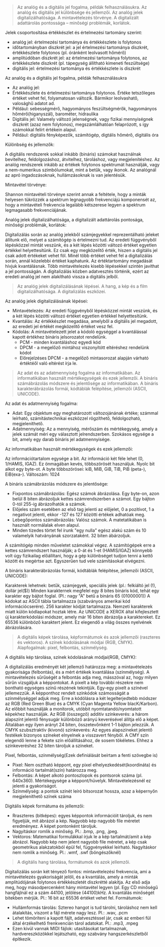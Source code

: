 > Az analóg és a digitális jel fogalma, példák felhasználásukra. Az analóg és digitális jel különbsége és jellemzői. Az analóg jelek digitalizálhatósága. A mintavételezés törvénye.
> A digitalizált adattárolás pontossága – minőségi problémák, korlátok.

Jelek csoportosítása értékkészlet és értelmezési tartomány szerint:

 - analóg jel: értelmezési tartománya és értékkészlete is folytonos
 - időtartományban diszkrét jel: a jel értelmezési tartománya diszkrét, értékkészlete folytonos (pl. óránként leolvasott hőmérő)
 - amplitúdóban diszkrét jel: az értelmezési tartománya folytonos, az értékkészlete diszkrét (pl. tápegység állítható kimeneti feszültsége)
 - digitális jel: értelmezési tartománya és értékkészlete is diszkrét

Az analóg és a digitális jel fogalma, példák felhasználásukra

 - Az analóg jel:
 - Értékkészlete és értelmezési tartománya folytonos. Értéke tetszőleges értéket vehet fel, folyamatosan változik. Bármikor leolvashatő, valosághű adatot ad.
 - Például: sebességmérő, hagyományos feszültségmérők, hagyományos hőmérő(higanyszál), barométer, hidraulika
 - Digitális jel: Valamely változó jelenségnek, vagy fizikai mennyiségnek diszkrét (azaz nem folytonos), megszámlálhatóan felaprózott, s így számokkal felírt értékein alapul.
 - Például: digitális fényképezők, számítógép, digtális hőmérő, digitális óra

Különbség és jellemzők:

A digitális rendszerek sokkal inkább (bináris) számokat használnak bevitelhez, feldolgozáshoz, átvitelhez, tároláshoz, vagy megjelenítéshez.
Az analóg rendszerek inkább az értékek folytonos spektrumát használják, vagy a nem-numerikus szimbólumokat, mint a betűk, vagy ikonok.
Az analógnál az apró ingadozásoknak, hullámzásoknak is van jelentésük.

Mintavétel törvénye:

Shannon mintavételi törvénye szerint annak a feltétele, hogy a minták helyesen tükrözzék a spektrum legnagyobb frekvenciájú komponensét az, hogy
a mintavételi frekvencia legalább kétszerese legyen a spektrum legmagasabb frekvenciájának.

Analóg jelek digitalizálhatósága, a digitalizált adattárolás pontosága, minőségi problémák, korlátok:

Digitalizálás során az analóg jelekből számjegyekkel reprezentálható jeleket állítunk elő, melyet a számítógép is értelmezni tud.
Az eredeti függvényből lépésközzel mintát veszünk, és a két lépés közötti változó értéket egyetlen értékkel helyettesítünk.
Ez csak egy megközelítő érték, hiszen a digitális jel csak adott értékeket vehet föl. Minél több értéket vehet fel a digitalizálás során, annál közelebbi értéket kaphatunk.
Az értéktartomány megadását hívjuk kvantálásnak. Több mintavételezés kisebb lépésekkel szintén javíthat a jel pontosságán.
A digitalizálás közben adatvesztés történik, ezért az eredeti analóg jel nem alakítható vissza a digitális jelből.

> Az analóg jelek digitalizálásának lépései. A hang, a kép és a film digitalizálhatósága. A digitalizálás eszközei.

Az analóg jelek digitalizálásának lépései:

 - Mintavételezés: Az eredeti függvényből lépésközzel mintát veszünk, és a két lépés közötti változó értéket egyetlen értékkel helyettesítünk.
 - Kvantálás: Az értékkészlet megadása, amelyből a digitális jel megadott, az eredeti jel értékét megközelítő értéket vesz fel.
 - Kódolás: A mintavételezett jelet a kódoló egységgel a kvantálással kapott értékhez bináris jelsorozatot rendelünk.
   + PCM - minden kvantáláshoz egyedi kód
   + DPCM - a megelőző mintához viszonyítótt eltéréshez rendelünk kódot
   + Előrejelzéses DPCM - a megelőző mintasorozat alapján várható értéktéől való eltérést írja le.

> Az adat és az adatmennyiség fogalma az informatikában. Az informatikában használt mértékegységek és ezek jellemzői. A bináris számábrázolás módszere és jelentősége az informatikában.
> A bináris karakterábrázolás formái, kódtáblák felépítése, jellemzői (ASCII, UNICODE).

Az adat és adatmennyiség fogalma:

 - Adat: Egy objektum egy meghatározott változojánának értéke; számmal leírható, számítástechnikai eszközzel rögzíthető, feldolgozható, megjeleníthető.
 - Adatmennyiség: Az a mennyiség, mérőszám és mértékegység, amely a jelek számát méri egy választott jelrendszerben. Szokásos egysége a bit, amely egy darab bináris jel adatmennyisége.

Az informatikában használt mértékegységek és ezek jellemzői:

Az információtartalom egysége a bit. Az információ két féle lehet (0, 1/HAMIS, IGAZ). Ez önmagában kevés, többszörösét használjuk. Nyolc bit alkot egy byte-ot.
A byte többszörösei: kiB, MiB, GiB, TiB, PiB (peta-), EiB(exa-). Váltoszám: 1024

A bináris számábrázolás módszere és jelentősége:

 - Fixpontos számábrázolás: Egész számok ábrázolása. Egy byte-on, azon belül 8 biten ábrázoljuk kettes számrendszerben a számot. Egy bájton 0-tól 255-ig ábrázolhatók a számok.
 - Előjeles szám esetében az első tag jelenti az előjelet, 0 a pozitívot, 1 a negatívot jelenti, ekkor -127 és 127 közötti értékek adhatóak meg.
 - Lebegőpontos számábrázolás: Valósz számok. A matetatikában is használt normálalak elven alapul.
 - Minden tizedes törtet fel írunk "egy nulla" egész alakú szám és 10 valamelyik hatványának szorzataként. 32 biten ábárzoljuk.

A számítógép minden műveletet számokkal végez. A számítógépek erre a kettes számrendszert használják; a 0-át és 1-et (HAMIS/IGAZ) könnyebb volt úgy fizikailag előállítani,
hogy a gép különbséget tudjon tenni a kettő között és megértse azt. Egyszerűen tud vele számításokat elvégezni.

A bináris karakterábrázolás formái, kódtáblák felépítése, jellemzői (ASCII, UNICODE):

Karakterek lehetnek: betűk, számjegyek, speciális jelek (pl.: felkiáltó jel (!), dollár jel($))
Minden karakternek megfelel egy 8 bites bináris kód, tehát egy karakter egy bájtot foglal. (Pl.: nagy "A" betű a bináris 65 (01000001))
A kódokat az ASCII tábla tartalmazza (szabványos amerikai kód információcserére). 256 karakter kódját tartalmazza. Nemzeti karakterek miatt külön kódlapokat hoztak létre.
Az UNICODE a XEROX által kifejlesztett új karakterkódolási módszer, amely már 16 biten ábrázolja a karaktereket. Ez 65536 különböző karaktert jelent.
Ez elegendő a világ összes nyelvének ábrázolására.

> A digitális képek tárolása, képformátumok és azok jellemzői (raszteres és vektoros). A színek kódolásának módjai (RGB, CMYK). Alapfogalmak: pixel, felbontás, színmélység.

A digitális kép tárolása, színek kódolásának módjai(RGB, CMYK):

A digitalizálás eredményét két jellemző határozza meg: a mintavételezés gyakorisága (felbontás), és a mért értékek kvantálása (színmélység).
A mintavételezés sűrűségét a felbontás adja meg, másszóval az, hogy milyen sűrűn vizsgáljuk a képpontokat. A pixelt a kép további részekre nem bontható egységes színű részének tekintjük.
Egy-egy pixelt a színével jellemezzük. A képponthoz rendelt színkódok számosságát a színmélységgel adjuk meg.
Erre a kódólásra a két legelterjedtebb módszer az RGB (Red Green Blue) és a CMYK (Cyan Magenta Yellow blacK/Karbon).
Az előbbit használják a monitorok, utóbbit nyomtatandó/nyomtatott képekhez használják.
Az RGB (összegző) additív színkeverés: a három alapszínt jelentő fénysugár különböző arányú keverésével állítja elő a képet. Általában egy ilyen arányt 24 biten, összetevőnként 1-1 bájton jelezzük.
A CMYK szubsztraktív (kivonó) színkeverés: Az egyes alapszíneket jelentő festékek bizonyos színeket elnyelnek a visszavert fényből.
A CMY szín elegendő lenne a fekete szín előállításához, de sosem tökéletes. Ehhez a színkeveréshez 32 biten tároljuk a színeket.

Pixel, felbontás, színmélység(Ezek definiálását beírtam a fenti szövegbe is)

 - Pixel: Nem osztható képpont, egy pixel elhelyezkedését(koordináta) és információ tartalmát(szín) határozza meg.
 - Felbontás: A képet alkotó pontoszlopok és pontsorok száma (pl. 640x360). Mértékegysége a képpont/hüvelyk. Mintavételezésnél ez jelenti a gyakoriságot.
 - Színmélység: a pontok színét leíró bitsorozat hossza, azaz a képernyőn megjeleníthető színek száma

Digitális képek formátuma és jellemzői:

 - Rraszteres (bitképes):  egyes képpontok információit tároljuk, és nem figyeljük, mit ábrázol a kép. Nagyobb kép nagyobb file méretet eredményez. A képet pontonként tároljuk.
 - Nagyításkor romlik a minőség. Pl.: .bmp, .png, .jpeg.
 - Vektoros: Matematikai formulákkal írjuk le a kép tartalmát/amit a kép ábrázol. Nagyobb kép nem jelent nagyobb file méretet, a kép csak geometrikus alakzatokból épül fel, függvényekkel leírható. Nagyításkor nem romlik a minőség. Pl.: .wmf, .swf (böngészőknél)

> A digitális hang tárolása, formátumok és azok jellemzői.

Digitalizálás során két tényező fontos: mintavételezési frekvencia, ami a mintavételezés gyakoriságát jelöli, és a kvantálás,
amely a minták amplitúdójának folytonos értékkészletét diszkrétté alakítja. Az első adja meg, hogy másodpercenként hány mintavétel legyen
(pl. Egy CD minőségű hangfájlnál ez a szám 44100, jelölése (44100)kHz. A kvantálás minőségét bitekben mérjük. Pl.: 16 bit az 65536 értéket vehet fel.
Formátumok:

 - Hullámformás tárolás: Sztereo hangot is tud tárolni, tároláshoz nem kell átalakítás, viszont a fájl mérete nagy lesz. Pl.: .wav, .pcm
 - Lehet tömöríteni a kapott fájlt, adatvesztéssel jár, csak az emberi fül által érzékelhető frenkvencián tárol adatokat. Pl.: .mp3, .mpeg
 - Ezen kívül vannak MIDI fájlok: utasításokat tartalmaznak, hardvereszközökkel lejátszható, egy szabvány hangszerkészletből építkezik.
